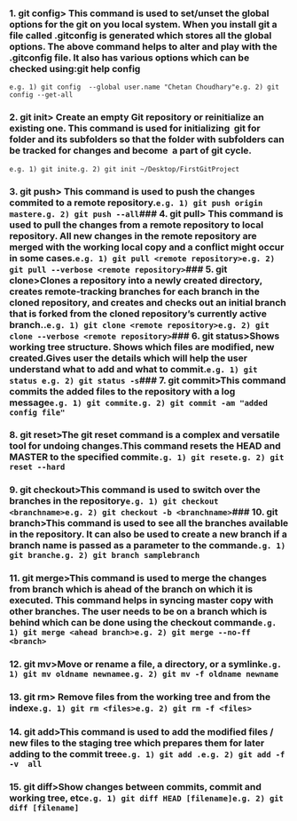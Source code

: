 ### 1. git config> This command is used to set/unset the global options for the git on you local system. When you install git a file called .gitconfig is generated which stores all the global options. The above command helps to alter and play with the .gitconfig file. It also has various options which can be checked using:**git help config**
```e.g. 1) git config  --global user.name "Chetan Choudhary"e.g. 2) git config --get-all```
### 2. git init> Create an empty Git repository or reinitialize an existing one. This command is used for initializing  git for folder and its subfolders so that the folder with subfolders can be tracked for changes and become  a part of git cycle.
```e.g. 1) git inite.g. 2) git init ~/Desktop/FirstGitProject```
### 3. git push> This command is used to push the changes commited to a remote repository.```e.g. 1) git push origin mastere.g. 2) git push --all```### 4. git pull> This command is used to pull the changes from a remote repository to local repository. All new changes in the remote repository are merged with the working local copy and a conflict might occur in some cases.```e.g. 1) git pull <remote repository>e.g. 2) git pull --verbose <remote repository>```### 5. git clone>Clones a repository into a newly created directory, creates remote-tracking branches for each branch in the cloned repository, and creates and checks out an initial branch that is forked from the cloned repository’s currently active branch..```e.g. 1) git clone <remote repository>e.g. 2) git clone --verbose <remote repository>```### 6. git status>Shows working tree structure. Shows which files are modified, new created.Gives user the details which will help the user understand what to add and what to commit.```e.g. 1) git status e.g. 2) git status -s```### 7. git commit>This command commits the added files to the repository with a log message```e.g. 1) git commite.g. 2) git commit -am "added config file"```
### 8. git reset>The git reset command is a complex and versatile tool for undoing changes.This command resets the HEAD and MASTER to the specified commit```e.g. 1) git resete.g. 2) git reset --hard ```
### 9. git checkout>This command is used to switch over the branches in the repository```e.g. 1) git checkout <branchname>e.g. 2) git checkout -b <branchname>```### 10. git branch>This command is used to see all the branches available in the repository. It can also be used to create a new branch if a branch name is passed as a parameter to the command```e.g. 1) git branche.g. 2) git branch samplebranch ```
### 11. git merge>This command is used to merge the changes from branch which is ahead of the branch on which it is executed. This command helps in syncing master copy with other branches. The user needs to be on a branch which is behind which can be done using the checkout command```e.g. 1) git merge <ahead branch>e.g. 2) git merge --no-ff <branch>```
### 12. git mv>Move or rename a file, a directory, or a symlink```e.g. 1) git mv oldname newnamee.g. 2) git mv -f oldname newname ```
### 13. git rm> Remove files from the working tree and from the index```e.g. 1) git rm <files>e.g. 2) git rm -f <files> ```
### 14. git add>This command is used to add the modified files / new files to the staging tree which prepares them for later adding to the commit tree```e.g. 1) git add .e.g. 2) git add -f -v  all ```
### 15. git diff>Show changes between commits, commit and working tree, etc```e.g. 1) git diff HEAD [filename]e.g. 2) git diff [filename]```

